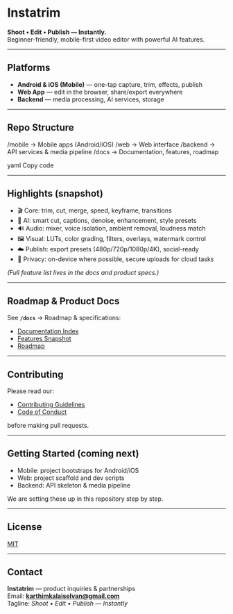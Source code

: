 # Instatrim

**Shoot • Edit • Publish — Instantly.**  
Beginner-friendly, mobile-first video editor with powerful AI features.

---

## Platforms
- **Android & iOS (Mobile)** — one-tap capture, trim, effects, publish  
- **Web App** — edit in the browser, share/export everywhere  
- **Backend** — media processing, AI services, storage  

---

## Repo Structure
/mobile → Mobile apps (Android/iOS)
/web → Web interface
/backend → API services & media pipeline
/docs → Documentation, features, roadmap

yaml
Copy code

---

## Highlights (snapshot)
- 🎬 Core: trim, cut, merge, speed, keyframe, transitions  
- 🤖 AI: smart cut, captions, denoise, enhancement, style presets  
- 🔊 Audio: mixer, voice isolation, ambient removal, loudness match  
- 🖼️ Visual: LUTs, color grading, filters, overlays, watermark control  
- ☁️ Publish: export presets (480p/720p/1080p/4K), social-ready  
- 🔐 Privacy: on-device where possible, secure uploads for cloud tasks  

*(Full feature list lives in the docs and product specs.)*

---

## Roadmap & Product Docs
See **`/docs`** → Roadmap & specifications:  
- [Documentation Index](./docs/README.md)  
- [Features Snapshot](./docs/FEATURES.md)  
- [Roadmap](./docs/ROADMAP.md)  

---

## Contributing
Please read our:  
- [Contributing Guidelines](./CONTRIBUTING.md)  
- [Code of Conduct](./CODE_OF_CONDUCT.md)  

before making pull requests.

---

## Getting Started (coming next)
- Mobile: project bootstraps for Android/iOS  
- Web: project scaffold and dev scripts  
- Backend: API skeleton & media pipeline  

We are setting these up in this repository step by step.

---

## License
[MIT](./LICENSE)

---

## Contact
**Instatrim** — product inquiries & partnerships  
Email: **karthimkalaiselvan@gmail.com**  
Tagline: *Shoot • Edit • Publish — Instantly*
